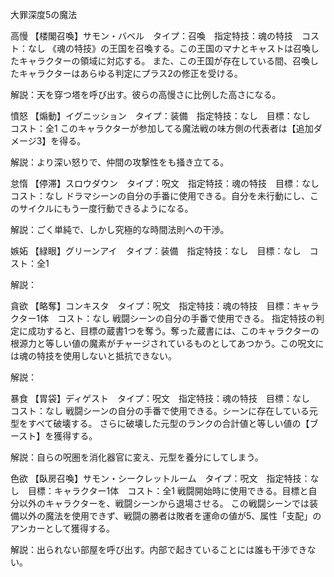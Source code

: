 大罪深度5の魔法

高慢
【楼閣召喚】サモン・バベル　タイプ：召喚　指定特技：魂の特技　コスト：なし
《魂の特技》の王国を召喚する。この王国のマナとキャストは召喚したキャラクターの領域に対応する。
また、この王国が存在している間、召喚したキャラクターはあらゆる判定にプラス2の修正を受ける。

解説：天を穿つ塔を呼び出す。彼らの高慢さに比例した高さになる。

憤怒
【煽動】イグニッション　タイプ：装備　指定特技：なし　目標：なし　コスト：全1
このキャラクターが参加してる魔法戦の味方側の代表者は【追加ダメージ3】を得る。

解説：より深い怒りで、仲間の攻撃性をも掻き立てる。

怠惰
【停滞】スロウダウン　タイプ：呪文　指定特技：魂の特技　目標：なし　コスト：なし
ドラマシーンの自分の手番に使用できる。自分を未行動にし、このサイクルにもう一度行動できるようになる。

解説：ごく単純で、しかし究極的な時間法則への干渉。

嫉妬
【緑眼】グリーンアイ　タイプ：装備　指定特技：なし　目標：なし　コスト：全1


解説：

貪欲
【略奪】コンキスタ　タイプ：呪文　指定特技：魂の特技　目標：キャラクター1体　コスト：なし
戦闘シーンの自分の手番で使用できる。
指定特技の判定に成功すると、目標の蔵書1つを奪う。奪った蔵書には、このキャラクターの根源力と等しい値の魔素がチャージされているものとしてあつかう。この呪文には魂の特技を使用しないと抵抗できない。

解説：

暴食
【胃袋】ディゲスト　タイプ：呪文　指定特技：魂の特技　目標：なし　コスト：なし
戦闘シーンの自分の手番で使用できる。シーンに存在している元型をすべて破壊する。
さらに破壊した元型のランクの合計値と等しい値の【ブースト】を獲得する。

解説：自らの呪圏を消化器官に変え、元型を養分にしてしまう。

色欲
【臥房召喚】サモン・シークレットルーム　タイプ：呪文　指定特技：なし　目標：キャラクター1体　コスト：全1
戦闘開始時に使用できる。目標と自分以外のキャラクターを、戦闘シーンから退場させる。
この戦闘シーンでは装備以外の魔法を使用できず、戦闘の勝者は敗者を運命の値が5、属性「支配」のアンカーとして獲得する。

解説：出られない部屋を呼び出す。内部で起きていることには誰も干渉できない。

